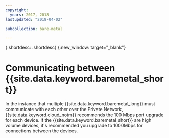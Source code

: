 ```yaml
---
copyright:
  years: 2017, 2018
lastupdated: "2018-04-02"

subcollection: bare-metal

---
```


{:shortdesc: .shortdesc}
{:new_window: target="_blank"}


# Communicating between {{site.data.keyword.baremetal_short}}

In the instance that multiple {{site.data.keyword.baremetal_long}} must communicate with each other over the Private Network, {{site.data.keyword.cloud_notm}} recommends the 100 Mbps port upgrade for each device. If the {{site.data.keyword.baremetal_short}} are high volume devices, it's recommended you upgrade to 1000Mbps for connections between the devices.
